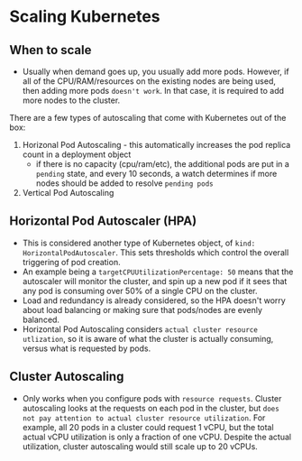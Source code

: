 # Scaling Kubernetes

## When to scale

- Usually when demand goes up, you usually add more pods. However, if all of the CPU/RAM/resources on the existing nodes are being used, then adding more pods `doesn't work`. In that case, it is required to add more nodes to the cluster.

There are a few types of autoscaling that come with Kubernetes out of the box:

1. Horizonal Pod Autoscaling - this automatically increases the pod replica count in a deployment object
    - if there is no capacity (cpu/ram/etc), the additional pods are put in a `pending` state, and every 10 seconds, a watch determines if more nodes should be added to resolve `pending pods`
2. Vertical Pod Autoscaling

## Horizontal Pod Autoscaler (HPA)

- This is considered another type of Kubernetes object, of `kind: HorizontalPodAutoscaler`. This sets thresholds which control the overall triggering of pod creation.
- An example being a `targetCPUUtilizationPercentage: 50` means that the autoscaler will monitor the cluster, and spin up a new pod if it sees that any pod is consuming over 50% of a single CPU on the cluster.
- Load and redundancy is already considered, so the HPA doesn't worry about load balancing or making sure that pods/nodes are evenly balanced.
- Horizontal Pod Autoscaling considers `actual cluster resource utlization`, so it is aware of what the cluster is actually consuming, versus what is requested by pods.

## Cluster Autoscaling

- Only works when you configure pods with `resource requests`. Cluster autoscaling looks at the requests on each pod in the cluster, but `does not pay attention to actual cluster resource utilization`. For example, all 20 pods in a cluster could request 1 vCPU, but the total actual vCPU utilization is only a fraction of one vCPU. Despite the actual utilization, cluster autoscaling would still scale up to 20 vCPUs.